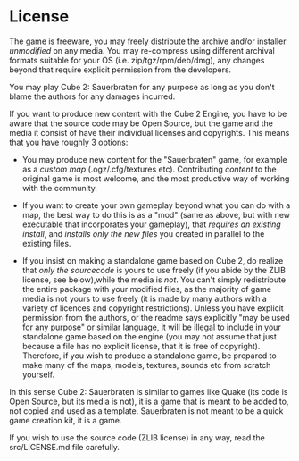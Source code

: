 # License

The game is freeware, you may freely distribute the archive and/or installer _unmodified_ on any media.
You may re-compress using different archival formats suitable for your OS (i.e. zip/tgz/rpm/deb/dmg), any changes beyond that require explicit permission from the developers.

You may play Cube 2: Sauerbraten for any purpose as long as you don't blame the authors for any damages incurred.

If you want to produce new content with the Cube 2 Engine, you have to be aware that the source code may be Open Source, but the game and the media it consist of have their individual licenses and copyrights.
This means that you have roughly 3 options:

* You may produce new content for the &quot;Sauerbraten&quot; game, for example as a _custom map_ (.ogz/.cfg/textures etc). Contributing _content_ to the original game is most welcome, and the most productive way of working with the community.

* If you want to create your own gameplay beyond what you can do with a map, the best way to do this is as a &quot;mod&quot; (same as above, but with new executable that incorporates your gameplay), that _requires an existing install_, and _installs only the new files_ you created in parallel to the existing files.

* If you insist on making a standalone game based on Cube 2, do realize that _only the sourcecode_ is yours to use freely (if you abide by the ZLIB license, see below),while the media is _not_. You can't simply redistribute the entire package with your modified files, as the majority of game media is not yours to use freely (it is made by many authors with a variety of licences and copyright restrictions). Unless you have explicit permission from the authors, or the readme says explicitly "may be used for any purpose" or similar language, it will be illegal to include in your standalone game based on the engine (you may not assume that just because a file has no explicit license, that it is free of copyright). Therefore, if you wish to produce a standalone game, be prepared to make many of the maps, models, textures, sounds etc from scratch yourself.

In this sense Cube 2: Sauerbraten is similar to games like Quake (its code is Open Source, but its media is not), it is a game that is meant
to be added to, not copied and used as a template. Sauerbraten is not meant to be a quick game creation kit, it is a game.

If you wish to use the source code (ZLIB license) in any way, read the src/LICENSE.md file carefully.